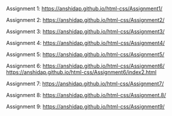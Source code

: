Assignment 1:
https://anshidap.github.io/html-css/Assignment1/

Assignment 2:
https://anshidap.github.io/html-css/Assignment2/

Assignment 3:
https://anshidap.github.io/html-css/Assignment3/

Assignment 4:
https://anshidap.github.io/html-css/Assignment4/

Assignment 5:
https://anshidap.github.io/html-css/Assignment5/

Assignment 6:
https://anshidap.github.io/html-css/Assignment6/
https://anshidap.github.io/html-css/Assignment6/index2.html

Assignment 7:
https://anshidap.github.io/html-css/Assignment7/

Assignment 8:
https://anshidap.github.io/html-css/Assignment.8/

Assignment 9:
https://anshidap.github.io/html-css/Assignment9/



